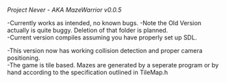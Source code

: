 *Project Never - AKA MazeWarrior
v0.0.5*

-Currently works as intended, no known bugs.
-Note the Old Version actually is quite buggy.  Deletion of that folder is planned.  
-Current version compiles assuming you have properly set up SDL.

-This version now has working collision detection and proper camera positioning.  
-The game is tile based.  Mazes are generated by a seperate program or by hand according to the specification outlined in TileMap.h